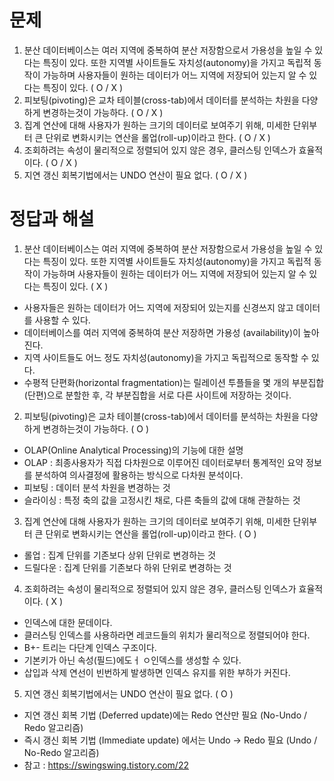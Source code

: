 # 문제

1. 분산 데이터베이스는 여러 지역에 중복하여 분산 저장함으로서 가용성을 높일 수 있다는 특징이 있다. 또한 지역별 사이트들도 자치성(autonomy)을 가지고 독립적 동작이 가능하며 사용자들이 원하는 데이터가 어느 지역에 저장되어 있는지 알 수 있다는 특징이 있다. ( O / X )
2. 피보팅(pivoting)은 교차 테이블(cross-tab)에서 데이터를 분석하는 차원을 다양하게 변경하는것이 가능하다. ( O / X )
3. 집계 연산에 대해 사용자가 원하는 크기의 데이터로 보여주기 위해, 미세한 단위부터 큰 단위로 변화시키는 연산을 롤업(roll-up)이라고 한다. ( O / X )
4. 조회하려는 속성이 물리적으로 정렬되어 있지 않은 경우, 클러스팅 인덱스가 효율적이다. ( O / X )
5. 지연 갱신 회복기법에서는 UNDO 연산이 필요 없다. ( O / X )

# 정답과 해설
1. 분산 데이터베이스는 여러 지역에 중복하여 분산 저장함으로서 가용성을 높일 수 있다는 특징이 있다. 또한 지역별 사이트들도 자치성(autonomy)을 가지고 독립적 동작이 가능하며 사용자들이 원하는 데이터가 어느 지역에 저장되어 있는지 알 수 있다는 특징이 있다. ( X )

 - 사용자들은 원하는 데이터가 어느 지역에 저장되어 있는지를 신경쓰지 않고 데이터를 사용할 수 있다. 
 - 데이터베이스를 여러 지역에 중복하여 분산 저장하면 가용성 (availability)이 높아진다.
 - 지역 사이트들도 어느 정도 자치성(autonomy)을 가지고 독립적으로 동작할 수 있다.
 - 수평적 단편화(horizontal fragmentation)는 릴레이션 투플들을 몇 개의 부분집합(단편)으로 분할한 후, 각 부분집합을 서로 다른 사이트에 저장하는 것이다.

2. 피보팅(pivoting)은 교차 테이블(cross-tab)에서 데이터를 분석하는 차원을 다양하게 변경하는것이 가능하다. ( O ) 
 - OLAP(Online Analytical Processing)의 기능에 대한 설명
 - OLAP : 최종사용자가 직접 다차원으로 이루어진 데이터로부터 통계적인 요약 정보를 분석하여 의사결정에 활용하는 방식으로 다차원 분석이다. 
 - 피보팅 : 데이터 분석 차원을 변경하는 것
 - 슬라이싱 : 특정 축의 값을 고정시킨 채로, 다른 축들의 값에 대해 관찰하는 것


3. 집계 연산에 대해 사용자가 원하는 크기의 데이터로 보여주기 위해, 미세한 단위부터 큰 단위로 변화시키는 연산을 롤업(roll-up)이라고 한다. ( O )

 - 롤업 : 집계 단위를 기존보다 상위 단위로 변경하는 것
 - 드릴다운 : 집계 단위를 기존보다 하위 단위로 변경하는 것

4. 조회하려는 속성이 물리적으로 정렬되어 있지 않은 경우, 클러스팅 인덱스가 효율적이다. ( X ) 

 - 인덱스에 대한 문데이다. 
 - 클러스팅 인덱스를 사용하라면 레코드들의 위치가 물리적으로 정렬되어야 한다. 
 - B+- 트리는 다단계 인덱스 구조이다. 
 - 기본키가 아닌 속성(필드)에도ㅓ ㅇ인덱스를 생성할 수 있다.
 - 삽입과 삭제 연선이 빈번하게 발생하면 인덱스 유지를 위한 부하가 커진다. 


5. 지연 갱신 회복기법에서는 UNDO 연산이 필요 없다. ( O )

 - 지연 갱신 회복 기법 (Deferred update)에는  Redo 연산만 필요 (No-Undo / Redo 알고리즘) 
 - 즉시 갱신 회복 기법 (Immediate update) 에서는 Undo -> Redo 필요 (Undo / No-Redo 알고리즘)
 - 참고 : https://swingswing.tistory.com/22 